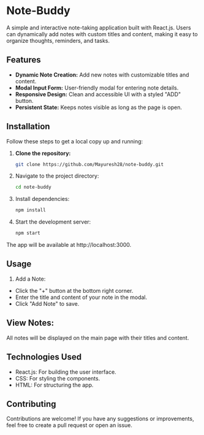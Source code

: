 # Note-Buddy

A simple and interactive note-taking application built with React.js. Users can dynamically add notes with custom titles and content, making it easy to organize thoughts, reminders, and tasks.

## Features

- **Dynamic Note Creation:** Add new notes with customizable titles and content.
- **Modal Input Form:** User-friendly modal for entering note details.
- **Responsive Design:** Clean and accessible UI with a styled "ADD" button.
- **Persistent State:** Keeps notes visible as long as the page is open.


## Installation

Follow these steps to get a local copy up and running:

1. **Clone the repository:**
   ```bash
   git clone https://github.com/Mayuresh28/note-buddy.git
   
2. Navigate to the project directory:
   ```bash
   cd note-buddy
   
3. Install dependencies:
   ```bash
   npm install
   
4. Start the development server:
   ```bash
   npm start
   
The app will be available at http://localhost:3000.


## Usage

1. Add a Note:

- Click the "+" button at the bottom right corner.
- Enter the title and content of your note in the modal.
- Click "Add Note" to save.

## View Notes:

All notes will be displayed on the main page with their titles and content.

## Technologies Used

- React.js: For building the user interface.
- CSS: For styling the components.
- HTML: For structuring the app.


## Contributing
Contributions are welcome! If you have any suggestions or improvements, feel free to create a pull request or open an issue.
